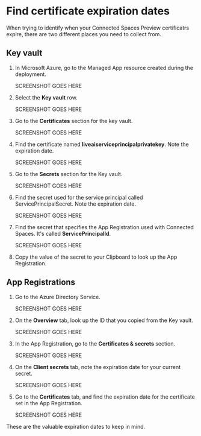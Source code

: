 # Find certificate expiration dates

When trying to identify when your Connected Spaces Preview certificatrs expire, there are two different places you need to collect from.

## Key vault

1. In Microsoft Azure, go to the Managed App resource created during the deployment.

    SCREENSHOT GOES HERE
    
2. Select the **Key vault** row. 

    SCREENSHOT GOES HERE

3. Go to the **Certificates** section for the key vault.

    SCREENSHOT GOES HERE

4. Find the certificate named **liveaiserviceprincipalprivatekey**. Note the expiration date. 

    SCREENSHOT GOES HERE

5. Go to the **Secrets** section for the Key vault. 

    SCREENSHOT GOES HERE

6. Find the secret used for the service principal called ServicePrincipalSecret. Note the expiration date. 

    SCREENSHOT GOES HERE

7. Find the secret that specifies the App Registration used with Connected Spaces. It's called **ServicePrincipalId**. 

    SCREENSHOT GOES HERE
    
8. Copy the value of the secret to your Clipboard to look up the App Registration.

## App Registrations

1. Go to the Azure Directory Service.

    SCREENSHOT GOES HERE

2. On the **Overview** tab, look up the ID that you copied from the Key vault.

    SCREENSHOT GOES HERE

3. In the App Registration, go to the **Certificates & secrets** section. 

    SCREENSHOT GOES HERE

4. On the **Client secrets** tab, note the expiration date for your current secret. 

    SCREENSHOT GOES HERE

5. Go to the **Certificates** tab, and find the expiration date for the certificate set in the App Registration. 

    SCREENSHOT GOES HERE

These are the valuable expiration dates to keep in mind. 





